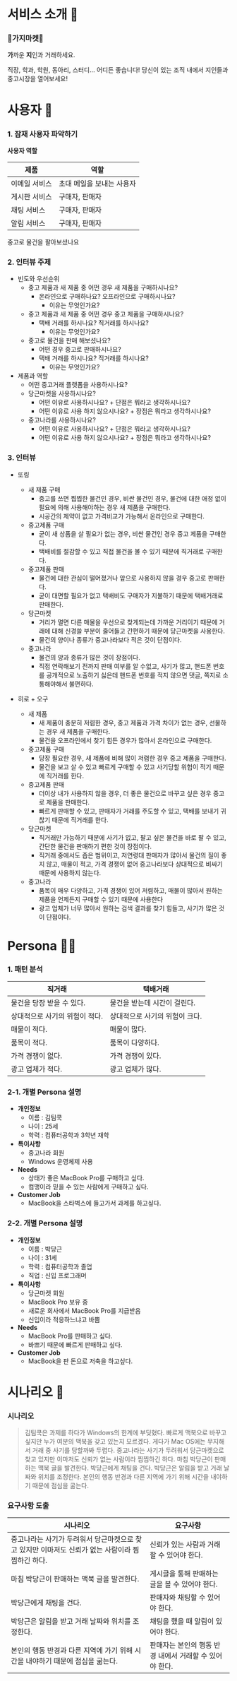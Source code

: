 # 서비스 소개 🐢

### 🍆가지마켓🍆

**가**까운 **지**인과 거래하세요.

직장, 학과, 학원, 동아리, 스터디... 어디든 좋습니다! 당신이 있는 조직 내에서 지인들과 중고시장을 열어보세요!



# 사용자 👤

### 1. 잠재 사용자 파악하기

**사용자 역할**

| 제품          | 역할                      |
| ------------- | ------------------------- |
| 이메일 서비스 | 초대 메일을 보내는 사용자 |
| 게시판 서비스 | 구매자, 판매자            |
| 채팅 서비스   | 구매자, 판매자            |
| 알림 서비스   | 구매자, 판매자            |

 

중고로 물건을 팔아보셨나요

### 2. 인터뷰 주제

- 빈도와 우선순위
  - 중고 제품과 새 제품 중 어떤 경우 새 제품을 구매하시나요?
    - 온라인으로 구매하나요? 오프라인으로 구매하시나요?
      - 이유는 무엇인가요?
  - 중고 제품과 새 제품 중 어떤 경우 중고 제품을 구매하시나요?
    - 택배 거래를 하시나요? 직거래를 하시나요?
      - 이유는 무엇인가요?
  - 중고로 물건을 판매 해보셨나요?
    - 어떤 경우 중고로 판매하시나요?
    - 택배 거래를 하시나요? 직거래를 하시나요?
      - 이유는 무엇인가요?
- 제품과 역할
  - 어떤 중고거래 플랫폼을 사용하시나요?
  - 당근마켓을 사용하시나요?
    - 어떤 이유로 사용하시나요? + 단점은 뭐라고 생각하시나요?
    - 어떤 이유로 사용 하지 않으시나요? + 장점은 뭐라고 생각하시나요?
  - 중고나라를 사용하시나요?
    - 어떤 이유로 사용하시나요? + 단점은 뭐라고 생각하시나요?
    - 어떤 이유로 사용 하지 않으시나요? + 장점은 뭐라고 생각하시나요?



### 3. 인터뷰

- 또링
  - 새 제품 구매
    - 중고를 쓰면 찝찝한 물건인 경우, 비싼 물건인 경우, 물건에 대한 애정 없이 필요에 의해 사용해야하는 경우 새 제품을 구매한다.
    - 시공간의 제약이 없고 가격비교가 가능해서 온라인으로 구매한다.
  - 중고제품 구매
    - 굳이 새 상품을 살 필요가 없는 경우, 비싼 물건인 경우 중고 제품을 구매한다.
    - 택배비를 절감할 수 있고 직접 물건을 볼 수 있기 때문에 직거래로 구매한다.
  - 중고제품 판매
    - 물건에 대한 관심이 떨어졌거나 앞으로 사용하지 않을 경우 중고로 판매한다.
    - 굳이 대면할 필요가 없고 택배비도 구매자가 지불하기 때문에 택배거래로 판매한다.
  - 당근마켓
    - 거리가 멀면 다른 매물을 우선으로 찾게되는데 가까운 거리이기 때문에 거래에 대해 신경쓸 부분이 줄어들고 간편하기 때문에 당근마켓을 사용한다.
    - 물건의 양이나 종류가 중고나라보다 적은 것이 단점이다.
  - 중고나라
    - 물건의 양과 종류가 많은 것이 장점이다.
    - 직접 연락해보기 전까지 판매 여부를 알 수없고, 사기가 많고, 핸드폰 번호를 공개적으로 노출하기 싫은데 핸드폰 번호를 적지 않으면 댓글, 쪽지로 소통해야해서 불편하다.

- 히로 + 오구
  - 새 제품
    - 새 제품이 충분히 저렴한 경우, 중고 제품과 가격 차이가 없는 경우, 선물하는 경우 새 제품을 구매한다.
    - 물건을 오프라인에서 찾기 힘든 경우가 많아서 온라인으로 구매한다.
  - 중고제품 구매
    - 당장 필요한 경우, 새 제품에 비해 많이 저렴한 경우 중고 제품을 구매한다.
    - 물건을 보고 살 수 있고 빠르게 구매할 수 있고 사기당할 위험이 적기 때문에 직거래를 한다.
  - 중고제품 판매
    - 더이상 내가 사용하지 않을 경우, 더 좋은 물건으로 바꾸고 싶은 경우 중고로 제품을 판매한다.
    - 빠르게 판매할 수 있고, 판매자가 거래를 주도할 수 있고, 택배를 보내기 귀찮기 때문에 직거래를 한다.
  - 당근마켓
    - 직거래만 가능하기 때문에 사기가 없고, 팔고 싶은 물건을 바로 팔 수 있고, 간단한 물건을 판매하기 편한 것이 장점이다.
    - 직거래 중에서도 좁은 범위이고, 저연령대 판매자가 많아서 물건의 질이 좋지 않고, 매물이 적고, 가격 경쟁이 없어 중고나라보다 상대적으로 비싸기 때문에 사용하지 않는다.
  - 중고나라
    - 품목이 매우 다양하고, 가격 경쟁이 있어 저렴하고, 매물이 많아서 원하는 제품을 언제든지 구매할 수 있기 때문에 사용한다
    - 광고 업체가 너무 많아서 원하는 검색 결과를 찾기 힘들고, 사기가 많은 것이 단점이다.



# Persona 🦹🏼

### 1. 패턴 분석

| 직거래                         | 택배거래                       |
| ------------------------------ | ------------------------------ |
| 물건을 당장 받을 수 있다.      | 물건을 받는데 시간이 걸린다.   |
| 상대적으로 사기의 위험이 적다. | 상대적으로 사기의 위험이 크다. |
| 매물이 적다.                   | 매물이 많다.                   |
| 품목이 적다.                   | 품목이 다양하다.               |
| 가격 경쟁이 없다.              | 가격 경쟁이 있다.              |
| 광고 업체가 적다.              | 광고 업체가 많다.              |



### 2-1. 개별 Persona 설명

- **개인정보**
  - 이름 : 김팀쿡
  - 나이 : 25세
  - 학력 : 컴퓨터공학과 3학년 재학
- **특이사항** 
  - 중고나라 회원
  - Windows 운영체제 사용
- **Needs**
  - 상태가 좋은 MacBook Pro를 구매하고 싶다.
  - 컴맹이라 믿을 수 있는 사람에게 구매하고 싶다.
- **Customer Job**
  - MacBook을 스타벅스에 들고가서 과제를 하고싶다.



### 2-2. 개별 Persona 설명

- **개인정보**
  - 이름 : 박당근
  - 나이 : 31세
  - 학력 : 컴퓨터공학과 졸업
  - 직업 : 신입 프로그래머
- **특이사항**
  - 당근마켓 회원
  - MacBook Pro 보유 중
  - 새로운 회사에서 MacBook Pro를 지급받음
  - 신입이라 적응하느냐고 바쁨
- **Needs**
  - MacBook Pro를 판매하고 싶다.
  - 바쁘기 때문에 빠르게 판매하고 싶다.
- **Customer Job**
  - MacBook을 판 돈으로 저축을 하고싶다.



# 시나리오 📜

### 시나리오

> 김팀쿡은 과제를 하다가 Windows의 한계에 부딪혔다. 빠르게 맥북으로 바꾸고 싶지만 누가 여분의 맥북을 갖고 있는지 모르겠다. 게다가 Mac OS에는 무지해서 거래 중 사기를 당할까봐 두렵다. 중고나라는 사기가 두려워서 당근마켓으로 찾고 있지만 이마저도 신뢰가 없는 사람이라 찜찜하긴 하다. 마침 박당근이 판매하는 맥북 글을 발견한다. 박당근에게 채팅을 건다. 박당근은 알림을 받고 거래 날짜와 위치를 조정한다. 본인의 행동 반경과 다른 지역에 가기 위해 시간을 내야하기 때문에 점심을 굶는다.



### 요구사항 도출

| 시나리오                                                     | 요구사항                                                |
| ------------------------------------------------------------ | ------------------------------------------------------- |
| 중고나라는 사기가 두려워서 당근마켓으로 찾고 있지만 이마저도 신뢰가 없는 사람이라 찜찜하긴 하다. | 신뢰가 있는 사람과 거래할 수 있어야 한다.               |
| 마침 박당근이 판매하는 맥북 글을 발견한다.                   | 게시글을 통해 판매하는 글을 볼 수 있어야 한다.          |
| 박당근에게 채팅을 건다.                                      | 판매자와 채팅할 수 있어야 한다.                         |
| 박당근은 알림을 받고 거래 날짜와 위치를 조정한다.            | 채팅을 했을 때 알림이 있어야 한다.                      |
| 본인의 행동 반경과 다른 지역에 가기 위해 시간을 내야하기 때문에 점심을 굶는다. | 판매자는 본인의 행동 반경 내에서 거래할 수 있어야 한다. |

